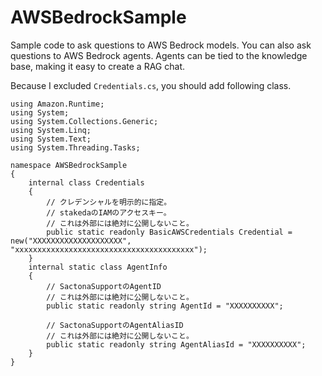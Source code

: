 # AWSBedrockSample
Sample code to ask questions to AWS Bedrock models.
You can also ask questions to AWS Bedrock agents. Agents can be tied to the knowledge base, making it easy to create a RAG chat.

Because I excluded `Credentials.cs`, you should add following class.

    using Amazon.Runtime;
    using System;
    using System.Collections.Generic;
    using System.Linq;
    using System.Text;
    using System.Threading.Tasks;

    namespace AWSBedrockSample
    {
        internal class Credentials
        {
            // クレデンシャルを明示的に指定。
            // stakedaのIAMのアクセスキー。
            // これは外部には絶対に公開しないこと。
            public static readonly BasicAWSCredentials Credential = new("XXXXXXXXXXXXXXXXXXXX", "xxxxxxxxxxxxxxxxxxxxxxxxxxxxxxxxxxxxxxxx");
        }
        internal static class AgentInfo
        {
            // SactonaSupportのAgentID
            // これは外部には絶対に公開しないこと。
            public static readonly string AgentId = "XXXXXXXXXX";
    
            // SactonaSupportのAgentAliasID
            // これは外部には絶対に公開しないこと。
            public static readonly string AgentAliasId = "XXXXXXXXXX";
        }
    }
